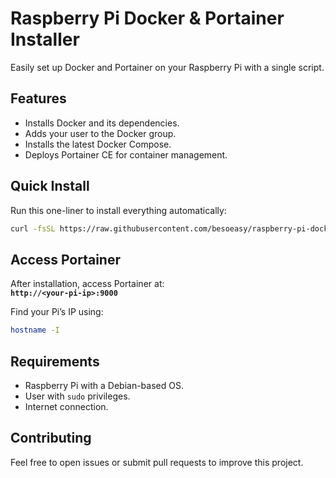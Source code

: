 # Raspberry Pi Docker & Portainer Installer

Easily set up Docker and Portainer on your Raspberry Pi with a single script.

## Features

- Installs Docker and its dependencies.
- Adds your user to the Docker group.
- Installs the latest Docker Compose.
- Deploys Portainer CE for container management.

## Quick Install

Run this one-liner to install everything automatically:

```bash
curl -fsSL https://raw.githubusercontent.com/besoeasy/raspberry-pi-docker-portainer/refs/heads/main/install.sh | bash
```

## Access Portainer

After installation, access Portainer at:  
**`http://<your-pi-ip>:9000`**

Find your Pi’s IP using:

```bash
hostname -I
```

## Requirements

- Raspberry Pi with a Debian-based OS.
- User with `sudo` privileges.
- Internet connection.

## Contributing

Feel free to open issues or submit pull requests to improve this project.
